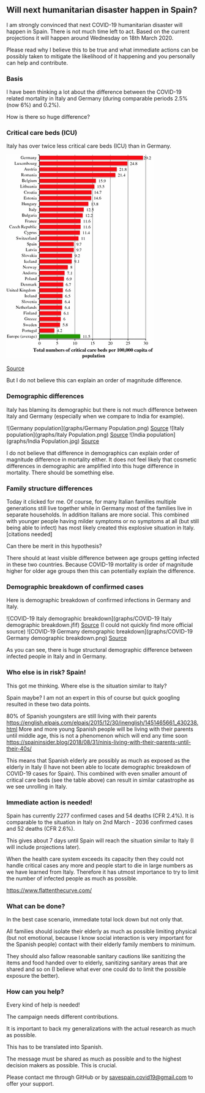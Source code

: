 ## Will next humanitarian disaster happen in Spain?

I am strongly convinced that next COVID-19 humanitarian disaster will happen in Spain. There is not much time left to act. Based on the current projections it will happen around Wednesday on 18th March 2020.

Please read why I believe this to be true and what immediate actions can be possibly taken to mitigate the likelihood of it happening and you personally can help and contribute.

### Basis

I have been thinking a lot about the difference between the COVID-19 related mortality in Italy and Germany (during comparable periods 2.5% (now 6%) and 0.2%).

How is there so huge difference? 

### Critical care beds (ICU)

Italy has over twice less critical care beds (ICU) than in Germany.

![EU UK critical care beds](graphs/EU_UK_critical_care_beds.webp)

[Source](https://link.springer.com/article/10.1007/s00134-012-2627-8#Tab2)

But I do not believe this can explain an order of magnitude difference. 

### Demographic differences

Italy has blaming its demographic but there is not much difference between Italy and Germany (especially when we compare to India for example).

![Germany population](graphs/Germany Population.png)
[Source](https://en.wikipedia.org/wiki/Demographics_of_Germany)
![Italy population](graphs/Italy Population.png)
[Source](https://en.wikipedia.org/wiki/Demographics_of_Italy)
![India population](graphs/India Population.jpg)
[Source](https://www.indexmundi.com/india/age_structure.html)

I do not believe that difference in demographics can explain order of magnitude difference in mortality either. It does not feel likely that cosmetic differences in demographic are amplified into this huge difference in mortality. There should be something else.

### Family structure differences

Today it clicked for me. Of course, for many Italian families multiple generations still live together while in Germany most of the families live in separate households. In addition Italians are more social. This combined with younger people having milder symptoms or no symptoms at all (but still being able to infect) has most likely created this explosive situation in Italy. [citations needed]

Can there be merit in this hypothesis?

There should at least visible difference between age groups getting infected in these two countries. Because COVID-19 mortality is order of magnitude higher for older age groups then this can potentially explain the difference.

### Demographic breakdown of confirmed cases

Here is demographic breakdown of confirmed infections in Germany and Italy.

![COVID-19 Italy demographic breakdown](graphs/COVID-19 Italy demographic breakdown.jfif)
[Source](https://twitter.com/GlennLuk/status/1237904780577722369) (I could not quickly find more official source)
![COVID-19 Germany demographic breakdown](graphs/COVID-19 Germany demographic breakdown.png)
[Source](https://www.rki.de/DE/Content/InfAZ/N/Neuartiges_Coronavirus/Situationsberichte/2020-03-08-en.pdf?__blob=publicationFile)

As you can see, there is huge structural demographic difference between infected people in Italy and in Germany.

### Who else is in risk? Spain!

This got me thinking. Where else is the situation similar to Italy?

Spain maybe? I am not an expert in this of course but quick googling resulted in these two data points.

80% of Spanish youngsters are still living with their parents https://english.elpais.com/elpais/2015/12/30/inenglish/1451465661_430238.html
More and more young Spanish people will be living with their parents until middle age, this is not a phenomenon which will end any time soon    https://spaininsider.blog/2018/08/31/ninis-living-with-their-parents-until-their-40s/

This means that Spanish elderly are possibly as much as exposed as the elderly in Italy (I have not been able to locate demographic breakdown of COVID-19 cases for Spain). This combined with even smaller amount of critical care beds (see the table above) can result in similar catastrophe as we see unrolling in Italy.

### Immediate action is needed!

Spain has currently 2277 confirmed cases and 54 deaths (CFR 2.4%). It is comparable to the situation in Italy on 2nd March - 2036 confirmed cases and 52 deaths (CFR 2.6%).

This gives about 7 days until Spain will reach the situation similar to Italy (I will include projections later).

When the health care system exceeds its capacity then they could not handle critical cases any more and people start to die in large numbers as we have learned from Italy. Therefore it has utmost importance to try to limit the number of infected people as much as possible.

https://www.flattenthecurve.com/

### What can be done?

In the best case scenario, immediate total lock down but not only that. 

All families should isolate their elderly as much as possible limiting physical (but not emotional, because I know social interaction is very important for the Spanish people) contact with their elderly family members to minimum. 

They should also fallow reasonable sanitary cautions like sanitizing the items and food handed over to elderly, sanitizing sanitary areas that are shared and so on (I believe what ever one could do to limit the possible exposure the better). 

### How can you help?

Every kind of help is needed!

The campaign needs different contributions. 

It is important to back my generalizations with the actual research as much as possible.

This has to be translated into Spanish.

The message must be shared as much as possible and to the highest decision makers as possible. This is crucial.

Please contact me through GitHub or by savespain.covid19@gmail.com to offer your support.
